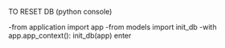 TO RESET DB (python console)

-from application import app
-from models import init_db
-with app.app_context():
     init_db(app)
enter 